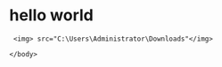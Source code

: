 <html>
    <h1>hello world</h1>
    <title>car brand</title>
    <body>
        
     <img> src="C:\Users\Administrator\Downloads"</img>
     
    </body>
    
</html>

